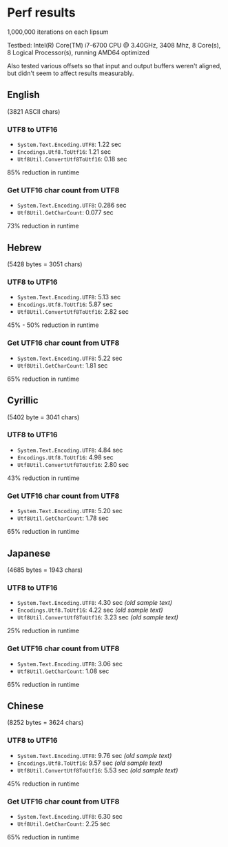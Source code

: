 # Perf results

1,000,000 iterations on each lipsum

Testbed: Intel(R) Core(TM) i7-6700 CPU @ 3.40GHz, 3408 Mhz, 8 Core(s), 8 Logical Processor(s), running AMD64 optimized

Also tested various offsets so that input and output buffers weren't aligned, but didn't seem to affect results measurably.

## English

(3821 ASCII chars)

### UTF8 to UTF16

* `System.Text.Encoding.UTF8`: 1.22 sec
* `Encodings.Utf8.ToUtf16`: 1.21 sec
* `Utf8Util.ConvertUtf8ToUtf16`: 0.18 sec

85% reduction in runtime

### Get UTF16 char count from UTF8

* `System.Text.Encoding.UTF8`: 0.286 sec
* `Utf8Util.GetCharCount`: 0.077 sec

73% reduction in runtime

## Hebrew

(5428 bytes = 3051 chars)

### UTF8 to UTF16

* `System.Text.Encoding.UTF8`: 5.13 sec
* `Encodings.Utf8.ToUtf16`: 5.87 sec
* `Utf8Util.ConvertUtf8ToUtf16`: 2.82 sec

45% - 50% reduction in runtime

### Get UTF16 char count from UTF8

* `System.Text.Encoding.UTF8`: 5.22 sec
* `Utf8Util.GetCharCount`: 1.81 sec

65% reduction in runtime

## Cyrillic

(5402 byte = 3041 chars)

### UTF8 to UTF16

* `System.Text.Encoding.UTF8`: 4.84 sec
* `Encodings.Utf8.ToUtf16`: 4.98 sec
* `Utf8Util.ConvertUtf8ToUtf16`: 2.80 sec

43% reduction in runtime

### Get UTF16 char count from UTF8

* `System.Text.Encoding.UTF8`: 5.20 sec
* `Utf8Util.GetCharCount`: 1.78 sec

65% reduction in runtime

## Japanese

(4685 bytes = 1943 chars)

### UTF8 to UTF16

* `System.Text.Encoding.UTF8`: 4.30 sec _(old sample text)_
* `Encodings.Utf8.ToUtf16`: 4.22 sec _(old sample text)_
* `Utf8Util.ConvertUtf8ToUtf16`: 3.23 sec _(old sample text)_

25% reduction in runtime

### Get UTF16 char count from UTF8

* `System.Text.Encoding.UTF8`: 3.06 sec
* `Utf8Util.GetCharCount`: 1.08 sec

65% reduction in runtime

## Chinese

(8252 bytes = 3624 chars)

### UTF8 to UTF16

* `System.Text.Encoding.UTF8`: 9.76 sec _(old sample text)_
* `Encodings.Utf8.ToUtf16`: 9.57 sec _(old sample text)_
* `Utf8Util.ConvertUtf8ToUtf16`: 5.53 sec _(old sample text)_

45% reduction in runtime

### Get UTF16 char count from UTF8

* `System.Text.Encoding.UTF8`: 6.30 sec
* `Utf8Util.GetCharCount`: 2.25 sec

65% reduction in runtime
